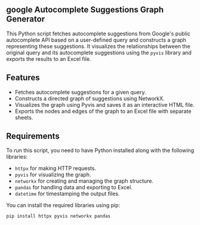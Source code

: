 ## google Autocomplete Suggestions Graph Generator

This Python script fetches autocomplete suggestions from Google's public autocomplete API based on a user-defined query and constructs a graph representing these suggestions. It visualizes the relationships between the original query and its autocomplete suggestions using the `pyvis` library and exports the results to an Excel file.

## Features

- Fetches autocomplete suggestions for a given query.
- Constructs a directed graph of suggestions using NetworkX.
- Visualizes the graph using Pyvis and saves it as an interactive HTML file.
- Exports the nodes and edges of the graph to an Excel file with separate sheets.

## Requirements

To run this script, you need to have Python installed along with the following libraries:

- `httpx` for making HTTP requests.
- `pyvis` for visualizing the graph.
- `networkx` for creating and managing the graph structure.
- `pandas` for handling data and exporting to Excel.
- `datetime` for timestamping the output files.

You can install the required libraries using pip:

```bash
pip install httpx pyvis networkx pandas
